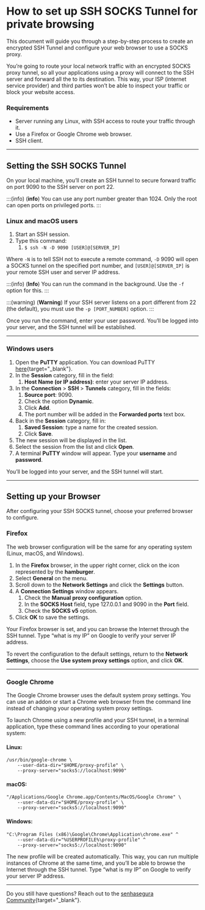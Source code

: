 # How to set up SSH SOCKS Tunnel for private browsing

This document will guide you through a step-by-step process to create an encrypted SSH Tunnel and configure your web browser to use a SOCKS proxy.

You’re going to route your local network traffic with an encrypted SOCKS proxy tunnel, so all your applications using a proxy will connect to the SSH server and forward all the to its destination. This way, your ISP (internet service provider) and third parties won’t be able to inspect your traffic or block your website access.

### Requirements

* Server running any Linux, with SSH access to route your traffic through it.
* Use a Firefox or Google Chrome web browser.
* SSH client.

***
## Setting the SSH SOCKS Tunnel

On your local machine, you’ll create an SSH tunnel to secure forward traffic on port 9090 to the SSH server on port 22.

:::(info) (**info**)
You can use any port number greater than 1024. Only the root can open ports on privileged ports.
:::
### Linux and macOS users

1. Start an SSH session.
2. Type this command:
    1. `$ ssh -N -D 9090 [USER]@[SERVER_IP]`

Where `-N` is to tell SSH not to execute a remote command, `-D` 9090 will open a SOCKS tunnel on the specified port number, and `[USER]@[SERVER_IP]` is your remote SSH user and server IP address.

:::(info) (**Info**)
You can run the command in the background. Use the `-f` option for this.
:::

:::(warning) (**Warning**)
If your SSH server listens on a port different from 22 (the default), you must use the `-p [PORT_NUMBER]` option.
:::

Once you run the command, enter your user password. You’ll be logged into your server, and the SSH tunnel will be established.
***

### Windows users

1. Open the **PuTTY** application. You can download PuTTY [here](https://www.chiark.greenend.org.uk/~sgtatham/putty/latest.html){target="_blank"}.
2. In the **Session** category, fill in the field:
    1. **Host Name (or IP address)**: enter your server IP address.
3. In the **Connection** > **SSH** > **Tunnels** category, fill in the fields:
    1. **Source port**: 9090.
    2. Check the option **Dynamic**.
    3. Click **Add**.
    4. The port number will be added in the **Forwarded ports** text box.
4. Back in the **Session** category, fill in:
    1. **Saved Session**: type a name for the created session.
    2. Click **Save**.
5. The new session will be displayed in the list.
6. Select the session from the list and click **Open**.
7. A terminal **PuTTY** window will appear. Type your **username** and **password**.

You’ll be logged into your server, and the SSH tunnel will start.
***

## Setting up your Browser
After configuring your SSH SOCKS tunnel, choose your preferred browser to configure.

### Firefox
The web browser configuration will be the same for any operating system (Linux, macOS, and Windows).

1. In the **Firefox** browser, in the upper right corner, click on the icon represented by the **hamburger**.
2. Select **General** on the menu.
3. Scroll down to the **Network Settings** and click the **Settings** button.
4. A **Connection Settings** window appears.
    1. Check the **Manual proxy configuration** option.
    2. In the **SOCKS Host** field, type 127.0.0.1 and 9090 in the **Port** field.
    3. Check the **SOCKS v5** option.
5. Click **OK** to save the settings.

Your Firefox browser is set, and you can browse the Internet through the SSH tunnel. Type “what is my IP” on Google to verify your server IP address.

To revert the configuration to the default settings, return to the **Network Settings**, choose the **Use system proxy settings** option, and click **OK**.
***

### Google Chrome
The Google Chrome browser uses the default system proxy settings. You can use an addon or start a Chrome web browser from the command line instead of changing your operating system proxy settings.

To launch Chrome using a new profile and your SSH tunnel, in a terminal application, type these command lines according to your operational system:

#### Linux:
```
/usr/bin/google-chrome \
    --user-data-dir="$HOME/proxy-profile" \
    --proxy-server="socks5://localhost:9090"
```

#### macOS:
```
"/Applications/Google Chrome.app/Contents/MacOS/Google Chrome" \
    --user-data-dir="$HOME/proxy-profile" \
    --proxy-server="socks5://localhost:9090"
```

#### Windows:
```
"C:\Program Files (x86)\Google\Chrome\Application\chrome.exe" ^
    --user-data-dir="%USERPROFILE%\proxy-profile" ^
    --proxy-server="socks5://localhost:9090"
```

The new profile will be created automatically. This way, you can run multiple instances of Chrome at the same time, and you’ll be able to browse the Internet through the SSH tunnel. Type “what is my IP” on Google to verify your server IP address.

***
Do you still have questions? Reach out to the [senhasegura Community](https://community.senhasegura.io/){target="_blank"}.